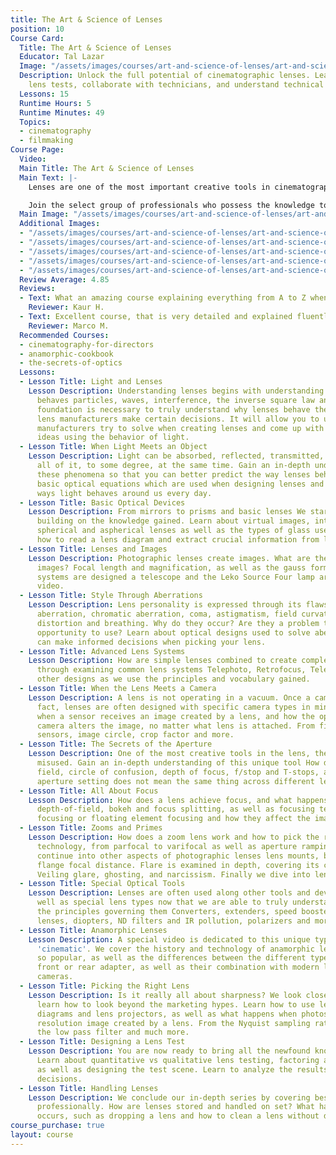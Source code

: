 ```yaml
---
title: The Art & Science of Lenses
position: 10
Course Card:
  Title: The Art & Science of Lenses
  Educator: Tal Lazar
  Image: "/assets/images/courses/art-and-science-of-lenses/art-and-science-of-lenses.jpg"
  Description: Unlock the full potential of cinematographic lenses. Learn to design
    lens tests, collaborate with technicians, and understand technical specifications.
  Lessons: 15
  Runtime Hours: 5
  Runtime Minutes: 49
  Topics:
  - cinematography
  - filmmaking
Course Page:
  Video: 
  Main Title: The Art & Science of Lenses
  Main Text: |-
    Lenses are one of the most important creative tools in cinematography. They are shrouded in mystery and most of their potential often remains unused.

    Join the select group of professionals who possess the knowledge to use lenses to their full potential. Learn the foundations of optics and gain the ability to design lens tests, collaborate with technicians and understand technical specifications.
  Main Image: "/assets/images/courses/art-and-science-of-lenses/art-and-science-of-lenses-1.jpg"
  Additional Images: 
  - "/assets/images/courses/art-and-science-of-lenses/art-and-science-of-lenses-2.jpg"
  - "/assets/images/courses/art-and-science-of-lenses/art-and-science-of-lenses-3.jpg"
  - "/assets/images/courses/art-and-science-of-lenses/art-and-science-of-lenses-4.jpg"
  - "/assets/images/courses/art-and-science-of-lenses/art-and-science-of-lenses-5.jpg"
  - "/assets/images/courses/art-and-science-of-lenses/art-and-science-of-lenses-6.jpg"
  Review Average: 4.85
  Reviews:
  - Text: What an amazing course explaining everything from A to Z when it comes to the technical side of lenses!
    Reviewer: Kaur H.
  - Text: Excellent course, that is very detailed and explained fluently, on lenses. This is a must for anyone wanting to learn cinematography.
    Reviewer: Marco M.
  Recommended Courses:
  - cinematography-for-directors
  - anamorphic-cookbook
  - the-secrets-of-optics
  Lessons:
  - Lesson Title: Light and Lenses
    Lesson Description: Understanding lenses begins with understanding light. Learn what light is and how it
      behaves particles, waves, interference, the inverse square law and more. This
      foundation is necessary to truly understand why lenses behave the way they do and why
      lens manufacturers make certain decisions. It will allow you to understand the problems
      manufacturers try to solve when creating lenses and come up with creative storytelling
      ideas using the behavior of light.
  - Lesson Title: When Light Meets an Object
    Lesson Description: Light can be absorbed, reflected, transmitted, scattered and refracted. Usually it does
      all of it, to some degree, at the same time. Gain an in-depth understanding of each of
      these phenomena so that you can better predict the way lenses behave and operate. Learn
      basic optical equations which are used when designing lenses and gain a new view on the
      ways light behaves around us every day.
  - Lesson Title: Basic Optical Devices
    Lesson Description: From mirrors to prisms and basic lenses We start taking steps into optical designs by
      building on the knowledge gained. Learn about virtual images, internal reflection,
      spherical and aspherical lenses as well as the types of glass used to make lenses. Learn
      how to read a lens diagram and extract crucial information from lens specifications.
  - Lesson Title: Lenses and Images
    Lesson Description: Photographic lenses create images. What are the characteristics that affect those
      images? Focal length and magnification, as well as the gauss formula and how basic lens
      systems are designed a telescope and the Leko Source Four lamp are covered in this
      video.
  - Lesson Title: Style Through Aberrations
    Lesson Description: Lens personality is expressed through its flaws Aberrations. Learn all about spherical
      aberration, chromatic aberration, coma, astigmatism, field curvature, vignetting,
      distortion and breathing. Why do they occur? Are they a problem to solve or a creative
      opportunity to use? Learn about optical designs used to solve aberrations so that you
      can make informed decisions when picking your lens.
  - Lesson Title: Advanced Lens Systems
    Lesson Description: How are simple lenses combined to create complex systems? We will learn principles
      through examining common lens systems Telephoto, Retrofocus, Telecentric, Macro and
      other designs as we use the principles and vocabulary gained.
  - Lesson Title: When the Lens Meets a Camera
    Lesson Description: A lens is not operating in a vacuum. Once a camera is connected, everything changes. In
      fact, lenses are often designed with specific camera types in mind. Learn what happens
      when a sensor receives an image created by a lens, and how the optical stack inside the
      camera alters the image, no matter what lens is attached. From film formats to digital
      sensors, image circle, crop factor and more.
  - Lesson Title: The Secrets of the Aperture
    Lesson Description: One of the most creative tools in the lens, the aperture, is often misunderstood and
      misused. Gain an in-depth understanding of this unique tool How does it work? Depth of
      field, circle of confusion, depth of focus, f/stop and T-stops, and why the same
      aperture setting does not mean the same thing across different lenses.
  - Lesson Title: All About Focus
    Lesson Description: How does a lens achieve focus, and what happens when it doesn't? Learn all about
      depth-of-field, bokeh and focus splitting, as well as focusing technologies such as unit
      focusing or floating element focusing and how they affect the image created by a lens.
  - Lesson Title: Zooms and Primes
    Lesson Description: How does a zoom lens work and how to pick the right one for you? Learn about zoom
      technology, from parfocal to varifocal as well as aperture ramping. Additionally, we
      continue into other aspects of photographic lenses lens mounts, back focus and the
      flange focal distance. Flare is examined in depth, covering its common types and causes
      Veiling glare, ghosting, and narcissism. Finally we dive into lens coatings.
  - Lesson Title: Special Optical Tools
    Lesson Description: Lenses are often used along other tools and devices. We cover common accessories, as
      well as special lens types now that we are able to truly understand how they operate and
      the principles governing them Converters, extenders, speed boosters, tilt & shift
      lenses, diopters, ND filters and IR pollution, polarizers and more.
  - Lesson Title: Anamorphic Lenses
    Lesson Description: A special video is dedicated to this unique type of lens which defined the word
      'cinematic'. We cover the history and technology of anamorphic lenses and why they are
      so popular, as well as the differences between the different types of anamorphic lenses
      front or rear adapter, as well as their combination with modern large format digital
      cameras.
  - Lesson Title: Picking the Right Lens
    Lesson Description: Is it really all about sharpness? We look closely at the number one characteristic and
      learn how to look beyond the marketing hypes. Learn how to use lens testing charts, MTF
      diagrams and lens projectors, as well as what happens when photosites meet a high
      resolution image created by a lens. From the Nyquist sampling rate through resolution,
      the low pass filter and much more.
  - Lesson Title: Designing a Lens Test
    Lesson Description: You are now ready to bring all the newfound knowledge together and design a lens test.
      Learn about quantitative vs qualitative lens testing, factoring a camera into the test
      as well as designing the test scene. Learn to analyze the results and make informed
      decisions.
  - Lesson Title: Handling Lenses
    Lesson Description: We conclude our in-depth series by covering best practices when handling lenses
      professionally. How are lenses stored and handled on set? What happens when a problem
      occurs, such as dropping a lens and how to clean a lens without damaging it.
course_purchase: true
layout: course
---
```


